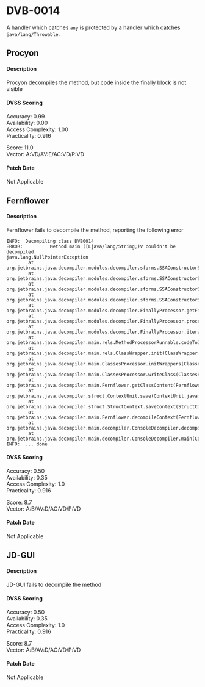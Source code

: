# DVB-0014
A handler which catches `any` is protected by a handler which catches `java/lang/Throwable`.

##  Procyon
#### Description
Procyon decompiles the method, but code inside the finally block is not visible

#### DVSS Scoring
Accuracy: 0.99  
Availability: 0.00  
Access Complexity: 1.00  
Practicality: 0.916  
  
Score: 11.0  
Vector: A:VD/AV:E/AC:VD/P:VD

#### Patch Date
Not Applicable

## Fernflower
#### Description
Fernflower fails to decompile the method, reporting the following error

```
INFO:  Decompiling class DVB0014
ERROR:          Method main ([Ljava/lang/String;)V couldn't be decompiled.
java.lang.NullPointerException
        at org.jetbrains.java.decompiler.modules.decompiler.sforms.SSAConstructorSparseEx.processExprent(SSAConstructorSparseEx.java:259)
        at org.jetbrains.java.decompiler.modules.decompiler.sforms.SSAConstructorSparseEx.processExprent(SSAConstructorSparseEx.java:231)
        at org.jetbrains.java.decompiler.modules.decompiler.sforms.SSAConstructorSparseEx.ssaStatements(SSAConstructorSparseEx.java:124)
        at org.jetbrains.java.decompiler.modules.decompiler.sforms.SSAConstructorSparseEx.splitVariables(SSAConstructorSparseEx.java:90)
        at org.jetbrains.java.decompiler.modules.decompiler.FinallyProcessor.getFinallyInformation(FinallyProcessor.java:214)
        at org.jetbrains.java.decompiler.modules.decompiler.FinallyProcessor.processStatementEx(FinallyProcessor.java:94)
        at org.jetbrains.java.decompiler.modules.decompiler.FinallyProcessor.iterateGraph(FinallyProcessor.java:61)
        at org.jetbrains.java.decompiler.main.rels.MethodProcessorRunnable.codeToJava(MethodProcessorRunnable.java:125)
        at org.jetbrains.java.decompiler.main.rels.ClassWrapper.init(ClassWrapper.java:86)
        at org.jetbrains.java.decompiler.main.ClassesProcessor.initWrappers(ClassesProcessor.java:303)
        at org.jetbrains.java.decompiler.main.ClassesProcessor.writeClass(ClassesProcessor.java:250)
        at org.jetbrains.java.decompiler.main.Fernflower.getClassContent(Fernflower.java:87)
        at org.jetbrains.java.decompiler.struct.ContextUnit.save(ContextUnit.java:111)
        at org.jetbrains.java.decompiler.struct.StructContext.saveContext(StructContext.java:72)
        at org.jetbrains.java.decompiler.main.Fernflower.decompileContext(Fernflower.java:54)
        at org.jetbrains.java.decompiler.main.decompiler.ConsoleDecompiler.decompileContext(ConsoleDecompiler.java:135)
        at org.jetbrains.java.decompiler.main.decompiler.ConsoleDecompiler.main(ConsoleDecompiler.java:96)
INFO:  ... done
```

#### DVSS Scoring
Accuracy: 0.50  
Availability: 0.35  
Access Complexity: 1.0  
Practicality: 0.916  

Score: 8.7  
Vector: A:B/AV:D/AC:VD/P:VD

#### Patch Date
Not Applicable

##  JD-GUI
#### Description
JD-GUI fails to decompile the method

#### DVSS Scoring
Accuracy: 0.50  
Availability: 0.35  
Access Complexity: 1.0  
Practicality: 0.916  

Score: 8.7  
Vector: A:B/AV:D/AC:VD/P:VD

#### Patch Date
Not Applicable